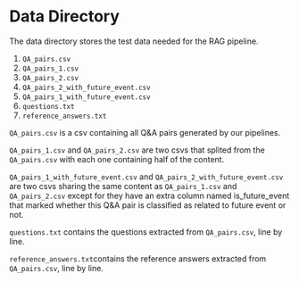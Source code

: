 # Data Directory

The data directory stores the test data needed for the RAG pipeline.

1. `QA_pairs.csv`
2. `QA_pairs_1.csv`
3. `QA_pairs_2.csv`
4. `QA_pairs_2_with_future_event.csv`
5. `QA_pairs_1_with_future_event.csv`
6. `questions.txt`
7. `reference_answers.txt`

`QA_pairs.csv` is a csv containing all Q&A pairs generated by our pipelines.

`QA_pairs_1.csv` and `QA_pairs_2.csv` are two csvs that splited from the `QA_pairs.csv` with each one containing half of the content.

`QA_pairs_1_with_future_event.csv` and `QA_pairs_2_with_future_event.csv` are two csvs sharing the same content as `QA_pairs_1.csv` and `QA_pairs_2.csv` except for they have an extra column named is_future_event that marked whether this Q&A pair is classified as related to future event or not.

`questions.txt` contains the questions extracted from `QA_pairs.csv`, line by line.

`reference_answers.txt`contains the reference answers extracted from `QA_pairs.csv`, line by line.